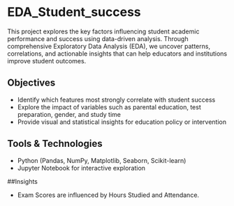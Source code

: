 # EDA_Student_success
This project explores the key factors influencing student academic performance and success using data-driven analysis. Through comprehensive Exploratory Data Analysis (EDA), we uncover patterns, correlations, and actionable insights that can help educators and institutions improve student outcomes.

## Objectives
* Identify which features most strongly correlate with student success
* Explore the impact of variables such as parental education, test preparation, gender, and study time
* Provide visual and statistical insights for education policy or intervention

## Tools & Technologies
* Python (Pandas, NumPy, Matplotlib, Seaborn, Scikit-learn)
* Jupyter Notebook for interactive exploration

##Insights
* Exam Scores are influenced by Hours Studied and Attendance.
